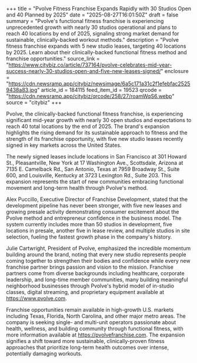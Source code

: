 +++
title = "Pvolve Fitness Franchise Expands Rapidly with 30 Studios Open and 40 Planned by 2025"
date = "2025-08-27T16:01:50Z"
draft = false
summary = "Pvolve's functional fitness franchise is experiencing unprecedented growth with nearly 30 studios operational and plans to reach 40 locations by end of 2025, signaling strong market demand for sustainable, clinically-backed workout methods."
description = "Pvolve fitness franchise expands with 5 new studio leases, targeting 40 locations by 2025. Learn about their clinically-backed functional fitness method and franchise opportunities."
source_link = "https://www.citybiz.co/article/737164/pvolve-celebrates-mid-year-success-nearly-30-studios-open-and-five-new-leases-signed/"
enclosure = "https://cdn.newsramp.app/citybiz/newsimage/6a5c171a31c2f1efebfac25259438a83.jpg"
article_id = 184115
feed_item_id = 19523
qrcode = "https://cdn.newsramp.app/citybiz/qrcode/258/27/roamWqS6.webp"
source = "citybiz"
+++

<p>Pvolve, the clinically-backed functional fitness franchise, is experiencing significant mid-year growth with nearly 30 open studios and expectations to reach 40 total locations by the end of 2025. The brand's expansion highlights the rising demand for its sustainable approach to fitness and the strength of its franchise opportunity, with five new studio leases recently signed in key markets across the United States.</p><p>The newly signed leases include locations in San Francisco at 301 Howard St., Pleasantville, New York at 17 Washington Ave., Scottsdale, Arizona at 7135 E. Camelback Rd., San Antonio, Texas at 7959 Broadway St., Suite 600, and Louisville, Kentucky at 3723 Lexington Rd., Suite 203. This expansion represents the start of new communities embracing functional movement and long-term health through Pvolve's method.</p><p>Alex Puccillo, Executive Director of Franchise Development, stated that the development pipeline has never been stronger, with five new leases and growing presale activity demonstrating consumer excitement about the Pvolve method and entrepreneur confidence in the business model. The system currently includes more than 50 studios in development, five locations in presale, another five in lease review, and multiple studios in site selection, fueling the fastest growth phase in the company's history.</p><p>Julie Cartwright, President of Pvolve, emphasized the incredible momentum building around the brand, noting that every new studio represents people coming together to strengthen their bodies and confidence while every new franchise partner brings passion and vision to the mission. Franchise partners come from diverse backgrounds including healthcare, corporate leadership, and long-time member communities, many building meaningful neighborhood businesses through Pvolve's hybrid model of in-studio classes, digital streaming, and proprietary equipment available at <a href="https://www.pvolve.com" rel="nofollow" target="_blank">https://www.pvolve.com</a>.</p><p>Franchise opportunities remain available in high-growth U.S. markets including Texas, Florida, North Carolina, and other major metro areas. The company is seeking single- and multi-unit operators passionate about health, wellness, and building community through functional fitness, with more information available at <a href="https://pvolvefranchise.com" rel="nofollow" target="_blank">https://pvolvefranchise.com</a>. The expansion signifies a shift toward more sustainable, clinically-proven fitness approaches that prioritize long-term health outcomes over intense, potentially damaging workouts.</p>
